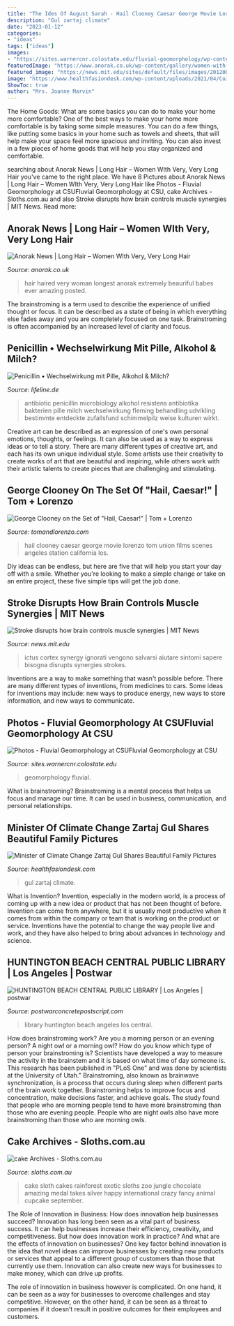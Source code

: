 ```yaml
---
title: "The Ides Of August Sarah - Hail Clooney Caesar George Movie Lorenzo Tom Union Films Scenes Angeles Station California Los"
description: "Gul zartaj climate"
date: "2023-01-12"
categories:
- "ideas"
tags: ["ideas"]
images:
- "https://sites.warnercnr.colostate.edu/fluvial-geomorphology/wp-content/uploads/sites/53/2020/08/GEL_5852_v4-scaled.jpg"
featuredImage: "https://www.anorak.co.uk/wp-content/gallery/women-with-long-hair/hair.jpg"
featured_image: "https://news.mit.edu/sites/default/files/images/201208/20120820121717-0.jpg"
image: "https://www.healthfasiondesk.com/wp-content/uploads/2021/04/CoJasVoXgAAX30D.jpg"
ShowToc: true
author: "Mrs. Joanne Marvin"
---
```



The Home Goods: What are some basics you can do to make your home more comfortable?
One of the best ways to make your home more comfortable is by taking some simple measures. You can do a few things, like putting some basics in your home such as towels and sheets, that will help make your space feel more spacious and inviting. You can also invest in a few pieces of home goods that will help you stay organized and comfortable.

	

		
searching about Anorak News | Long Hair – Women WIth Very, Very Long Hair you've came to the right place. We have 8 Pictures about Anorak News | Long Hair – Women WIth Very, Very Long Hair like Photos - Fluvial Geomorphology at CSUFluvial Geomorphology at CSU, cake Archives - Sloths.com.au and also Stroke disrupts how brain controls muscle synergies | MIT News. Read more:
		
    
## Anorak News | Long Hair – Women WIth Very, Very Long Hair

<img loading=lazy src="https://www.anorak.co.uk/wp-content/gallery/women-with-long-hair/hair.jpg" onerror="this.onerror=null;this.src='https://tse2.mm.bing.net/th?id=OIP.MFwAM13m828cfoMNLcm8egAAAA&amp;pid=15.1';" alt="Anorak News | Long Hair – Women WIth Very, Very Long Hair">

_Source: anorak.co.uk_

>hair haired very woman longest anorak extremely beauriful babes ever amazing posted. 

	

The brainstroming is a term used to describe the experience of unified thought or focus. It can be described as a state of being in which everything else fades away and you are completely focused on one task. Brainstroming is often accompanied by an increased level of clarity and focus.

    
## Penicillin • Wechselwirkung Mit Pille, Alkohol &amp; Milch?

<img loading=lazy src="https://images.lifeline.de/img/medikamente/origs161995/384947647-w1500-h1500/Penicillin-vs.jpg" onerror="this.onerror=null;this.src='https://tse3.mm.bing.net/th?id=OIP.yscqI8MoFT6a9E-WRBiMhwHaE9&amp;pid=15.1';" alt="Penicillin • Wechselwirkung mit Pille, Alkohol &amp; Milch?">

_Source: lifeline.de_

>antibiotic penicillin microbiology alkohol resistens antibiotika bakterien pille milch wechselwirkung fleming behandling udvikling bestimmte entdeckte zufallsfund schimmelpilz weise kulturen wirkt. 

	

Creative art can be described as an expression of one's own personal emotions, thoughts, or feelings. It can also be used as a way to express ideas or to tell a story. There are many different types of creative art, and each has its own unique individual style. Some artists use their creativity to create works of art that are beautiful and inspiring, while others work with their artistic talents to create pieces that are challenging and stimulating.

    
## George Clooney On The Set Of &quot;Hail, Caesar!&quot; | Tom + Lorenzo

<img loading=lazy src="https://tomandlorenzo.com/wp-content/uploads/2014/12/George-Clooney-On-Set-Movie-Hail-Caesar-Tom-Lorenzo-Site-TLO-2.jpg" onerror="this.onerror=null;this.src='https://tse3.mm.bing.net/th?id=OIP.gv-2ASwI36_-YNhQNnFxLwHaLH&amp;pid=15.1';" alt="George Clooney on the Set of &quot;Hail, Caesar!&quot; | Tom + Lorenzo">

_Source: tomandlorenzo.com_

>hail clooney caesar george movie lorenzo tom union films scenes angeles station california los. 

	

Diy ideas can be endless, but here are five that will help you start your day off with a smile. Whether you're looking to make a simple change or take on an entire project, these five simple tips will get the job done.

    
## Stroke Disrupts How Brain Controls Muscle Synergies | MIT News

<img loading=lazy src="https://news.mit.edu/sites/default/files/images/201208/20120820121717-0.jpg" onerror="this.onerror=null;this.src='https://tse1.mm.bing.net/th?id=OIP.5IWKKUpRQQHG0_6StCb2FgHaEP&amp;pid=15.1';" alt="Stroke disrupts how brain controls muscle synergies | MIT News">

_Source: news.mit.edu_

>ictus cortex synergy ignorati vengono salvarsi aiutare sintomi sapere bisogna disrupts synergies strokes. 

	

Inventions are a way to make something that wasn't possible before. There are many different types of inventions, from medicines to cars. Some ideas for inventions may include: new ways to produce energy, new ways to store information, and new ways to communicate.

    
## Photos - Fluvial Geomorphology At CSUFluvial Geomorphology At CSU

<img loading=lazy src="https://sites.warnercnr.colostate.edu/fluvial-geomorphology/wp-content/uploads/sites/53/2020/08/GEL_5852_v4-scaled.jpg" onerror="this.onerror=null;this.src='https://tse4.mm.bing.net/th?id=OIP.40V7dM52SsVQ7OgBcAPyhQHaBx&amp;pid=15.1';" alt="Photos - Fluvial Geomorphology at CSUFluvial Geomorphology at CSU">

_Source: sites.warnercnr.colostate.edu_

>geomorphology fluvial. 

	

What is brainstroming? Brainstroming is a mental process that helps us focus and manage our time. It can be used in business, communication, and personal relationships.

    
## Minister Of Climate Change Zartaj Gul Shares Beautiful Family Pictures

<img loading=lazy src="https://www.healthfasiondesk.com/wp-content/uploads/2021/04/CoJasVoXgAAX30D.jpg" onerror="this.onerror=null;this.src='https://tse3.mm.bing.net/th?id=OIP.-qexyQP4SgW6fZyAknphkQHaNK&amp;pid=15.1';" alt="Minister of Climate Change Zartaj Gul Shares Beautiful Family Pictures">

_Source: healthfasiondesk.com_

>gul zartaj climate. 

	

What is Invention?
Invention, especially in the modern world, is a process of coming up with a new idea or product that has not been thought of before. Invention can come from anywhere, but it is usually most productive when it comes from within the company or team that is working on the product or service. Inventions have the potential to change the way people live and work, and they have also helped to bring about advances in technology and science.

    
## HUNTINGTON BEACH CENTRAL PUBLIC LIBRARY | Los Angeles | Postwar

<img loading=lazy src="http://www.postwarconcretepostscript.com/wp-content/uploads/2014/04/Los-Angeles_20140412-Huntington-Beach-Library-0003-edit.jpg" onerror="this.onerror=null;this.src='https://tse4.mm.bing.net/th?id=OIP.oYjToD-jYRdB4ahmYYsgDgHaJ4&amp;pid=15.1';" alt="HUNTINGTON BEACH CENTRAL PUBLIC LIBRARY | Los Angeles | postwar">

_Source: postwarconcretepostscript.com_

>library huntington beach angeles los central. 

	

How does brainstroming work?
Are you a morning person or an evening person? A night owl or a morning owl? How do you know which type of person your brainstroming is? Scientists have developed a way to measure the activity in the brainstem and it is based on what time of day someone is. This research has been published in "PLoS One" and was done by scientists at the University of Utah."
Brainstroming, also known as brainwave synchronization, is a process that occurs during sleep when different parts of the brain work together. Brainstroming helps to improve focus and concentration, make decisions faster, and achieve goals. The study found that people who are morning people tend to have more brainstroming than those who are evening people. People who are night owls also have more brainstroming than those who are morning owls.

    
## Cake Archives - Sloths.com.au

<img loading=lazy src="http://sloths.com.au/wp-content/uploads/2013/08/rainforest-cake.jpg" onerror="this.onerror=null;this.src='https://tse1.mm.bing.net/th?id=OIP.z8CT0mO5kvZnzhute5pLDgHaJ4&amp;pid=15.1';" alt="cake Archives - Sloths.com.au">

_Source: sloths.com.au_

>cake sloth cakes rainforest exotic sloths zoo jungle chocolate amazing medal takes silver happy international crazy fancy animal cupcake september. 

	

The Role of Innovation in Business: How does innovation help businesses succeed?
Innovation has long been seen as a vital part of business success. It can help businesses increase their efficiency, creativity, and competitiveness. But how does innovation work in practice? And what are the effects of innovation on businesses?
One key factor behind innovation is the idea that novel ideas can improve businesses by creating new products or services that appeal to a different group of customers than those that currently use them. Innovation can also create new ways for businesses to make money, which can drive up profits.

The role of innovation in business however is complicated. On one hand, it can be seen as a way for businesses to overcome challenges and stay competitive. However, on the other hand, it can be seen as a threat to companies if it doesn’t result in positive outcomes for their employees and customers.

